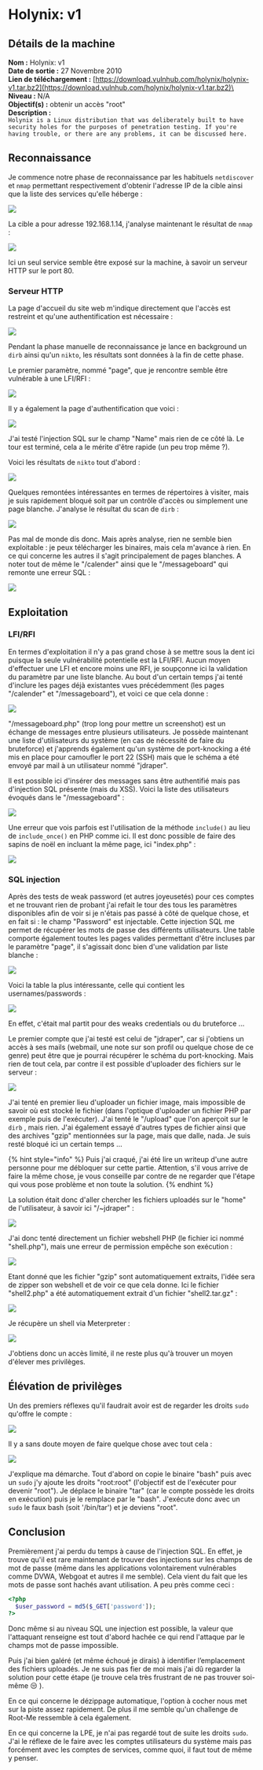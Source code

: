 # Holynix: v1

## Détails de la machine

**Nom :** Holynix: v1\
**Date de sortie :** 27 Novembre 2010\
**Lien de téléchargement :** [https://download.vulnhub.com/holynix/holynix-v1.tar.bz2](https://download.vulnhub.com/holynix/holynix-v1.tar.bz2)\
**Niveau :** N/A\
**Objectif(s) :** obtenir un accès "root"\
**Description :** \
`Holynix is a Linux distribution that was deliberately built to have security holes for the purposes of penetration testing. If you're having trouble, or there are any problems, it can be discussed here.`

## Reconnaissance

Je commence notre phase de reconnaissance par les habituels `netdiscover` et `nmap` permettant respectivement d'obtenir l'adresse IP de la cible ainsi que la liste des services qu'elle héberge :&#x20;

![](../../../.gitbook/assets/ce120cc22ae2db6140a29db4a23414f1.png)

La cible a pour adresse 192.168.1.14, j'analyse maintenant le résultat de `nmap` :

![](<../../../.gitbook/assets/1c76fcd47807677f85ff76bd90368fa2 (1).png>)

Ici un seul service semble être exposé sur la machine, à savoir un serveur HTTP sur le port 80.

### Serveur HTTP

La page d'accueil du site web m'indique directement que l'accès est restreint et qu'une authentification est nécessaire :

![](../../../.gitbook/assets/91e979be59d0303b355f3ad3af8e2a19.png)

Pendant la phase manuelle de reconnaissance je lance en background un `dirb` ainsi qu'un `nikto`, les résultats sont données à la fin de cette phase.

Le premier paramètre, nommé "page", que je rencontre semble être vulnérable à une LFI/RFI :

![](../../../.gitbook/assets/1afcf58537b1b14ad61d8de0dcf130a4.png)

Il y a également la page d'authentification que voici :

![](../../../.gitbook/assets/32e263150bd3945da4a35c7082e88dbe.png)

J'ai testé l'injection SQL sur le champ "Name" mais rien de ce côté là. Le tour est terminé, cela a le mérite d'être rapide (un peu trop même ?).

Voici les résultats de `nikto` tout d'abord :

![](../../../.gitbook/assets/f9e5082c458b8eee15c453593602bb16.png)

Quelques remontées intéressantes en termes de répertoires à visiter, mais je suis rapidement bloqué soit par un contrôle d'accès ou simplement une page blanche. J'analyse le résultat du scan de `dirb` :

![](../../../.gitbook/assets/fb72a0f5558890d06dfb0b2d58be50ff.png)

Pas mal de monde dis donc. Mais après analyse, rien ne semble bien exploitable : je peux télécharger les binaires, mais cela m'avance à rien. En ce qui concerne les autres il s'agit principalement de pages blanches. A noter tout de même le "/calender" ainsi que le "/messageboard" qui remonte une erreur SQL :

![](../../../.gitbook/assets/27bbcb09ce50d1a9683549ce02a8588e.png)

## Exploitation

### LFI/RFI

En termes d'exploitation il n'y a pas grand chose à se mettre sous la dent ici puisque la seule vulnérabilité potentielle est la LFI/RFI. Aucun moyen d'effectuer une LFI et encore moins une RFI, je soupçonne ici la validation du paramètre par une liste blanche. Au bout d'un certain temps j'ai tenté d'inclure les pages déjà existantes vues précédemment (les pages "/calender" et "/messageboard"), et voici ce que cela donne :

![](../../../.gitbook/assets/7b8812c9e97c5285a9edca2da11aed27.png)

"/messageboard.php" (trop long pour mettre un screenshot) est un échange de messages entre plusieurs utilisateurs. Je possède maintenant une liste d'utilisateurs du système (en cas de nécessité de faire du bruteforce) et j'apprends également qu'un système de port-knocking a été mis en place pour camoufler le port 22 (SSH) mais que le schéma a été envoyé par mail à un utilisateur nommé "jdraper".

Il est possible ici d'insérer des messages sans être authentifié mais pas d'injection SQL présente (mais du XSS). Voici la liste des utilisateurs évoqués dans le "/messageboard" :

![](../../../.gitbook/assets/a2340f0e52f1bcefa514b6be74b269a0.png)

Une erreur que vois parfois est l'utilisation de la méthode `include()` au lieu de `include_once()` en PHP comme ici. Il est donc possible de faire des sapins de noël en incluant la même page, ici "index.php" :

![](../../../.gitbook/assets/ec19b2fc3a16212ddbef926208ad6e8a.png)

### SQL injection

Après des tests de weak password (et autres joyeusetés) pour ces comptes et ne trouvant rien de probant j'ai refait le tour des tous les paramètres disponibles afin de voir si je n'étais pas passé à côté de quelque chose, et en fait si : le champ "Password" est injectable. Cette injection SQL me permet de récupérer les mots de passe des différents utilisateurs. Une table comporte également toutes les pages valides permettant d'être incluses par le paramètre "page", il s'agissait donc bien d'une validation par liste blanche :

![](../../../.gitbook/assets/4f13a038549520d70468dc13a0cd11a6.png)

Voici la table la plus intéressante, celle qui contient les usernames/passwords :

![](../../../.gitbook/assets/533b624a80ff399e072c93636ce41c41.png)

En effet, c'était mal partit pour des weaks credentials ou du bruteforce ...

Le premier compte que j'ai testé est celui de "jdraper", car si j'obtiens un accès à ses mails (webmail, une note sur son profil ou quelque chose de ce genre) peut être que je pourrai récupérer le schéma du port-knocking. Mais rien de tout cela, par contre il est possible d'uploader des fichiers sur le serveur :

![](../../../.gitbook/assets/7cb8f33ab0229ac555bf147ef00dbfe7.png)

J'ai tenté en premier lieu d'uploader un fichier image, mais impossible de savoir où est stocké le fichier (dans l'optique d'uploader un fichier PHP par exemple puis de l'exécuter). J'ai tenté le "/upload" que l'on aperçoit sur le `dirb` , mais rien. J'ai également essayé d'autres types de fichier ainsi que des archives "gzip" mentionnées sur la page, mais que dalle, nada. Je suis resté bloqué ici un certain temps ...

{% hint style="info" %}
Puis j'ai craqué, j'ai été lire un writeup d'une autre personne pour me débloquer sur cette partie. Attention, s'il vous arrive de faire la même chose, je vous conseille par contre de ne regarder que l'étape qui vous pose problème et non toute la solution.
{% endhint %}

La solution était donc d'aller chercher les fichiers uploadés sur le "home" de l'utilisateur, à savoir ici "/\~jdraper" :

![](../../../.gitbook/assets/c5318fa0197d8e77e7e852f75dd8d813.png)

J'ai donc tenté directement un fichier webshell PHP (le fichier ici nommé "shell.php"), mais une erreur de permission empêche son exécution :

![](../../../.gitbook/assets/1c899b5016a3d711ce2cef883219e76c.png)

Etant donné que les fichier "gzip" sont automatiquement extraits, l'idée sera de zipper son webshell et de voir ce que cela donne. Ici le fichier "shell2.php" a été automatiquement extrait d'un fichier "shell2.tar.gz" :

![](../../../.gitbook/assets/44e1531db16a64e03cbfc59a839ce1c3.png)

Je récupère un shell via Meterpreter :

![](../../../.gitbook/assets/836bc15650daa41fed4a976002f9d7ba.png)

J'obtiens donc un accès limité, il ne reste plus qu'à trouver un moyen d'élever mes privilèges.

## Élévation de privilèges

Un des premiers réflexes qu'il faudrait avoir est de regarder les droits `sudo` qu'offre le compte :

![](../../../.gitbook/assets/05fb6b86f8d06136602e3123e4d50cd8.png)

Il y a sans doute moyen de faire quelque chose avec tout cela :

![](../../../.gitbook/assets/b6890787565939effa6fca6d41e63874.png)

J'explique ma démarche. Tout d'abord on copie le binaire "bash" puis avec un `sudo` j'y ajoute les droits "root:root" (l'objectif est de l'exécuter pour devenir "root"). Je déplace le binaire "tar" (car le compte possède les droits en exécution) puis je le remplace par le "bash". J'exécute donc avec un `sudo` le faux bash (soit '/bin/tar') et je deviens "root".

## Conclusion

Premièrement j'ai perdu du temps à cause de l'injection SQL. En effet, je trouve qu'il est rare maintenant de trouver des injections sur les champs de mot de passe (même dans les applications volontairement vulnérables comme DVWA, Webgoat et autres il me semble). Cela vient du fait que les mots de passe sont hachés avant utilisation. A peu près comme ceci :

```php
<?php
  $user_password = md5($_GET['password']);
?>
```

Donc même si au niveau SQL une injection est possible, la valeur que l'attaquant renseigne est tout d'abord hachée ce qui rend l'attaque par le champs mot de passe impossible.

Puis j'ai bien galéré (et même échoué je dirais) à identifier l’emplacement des fichiers uploadés. Je ne suis pas fier de moi mais j'ai dû regarder la solution pour cette étape (je trouve cela très frustrant de ne pas trouver soi-même :unamused: ).&#x20;

En ce qui concerne le dézippage automatique, l'option à cocher nous met sur la piste assez rapidement. De plus il me semble qu'un challenge de Root-Me ressemble à cela également.

En ce qui concerne la LPE, je n'ai pas regardé tout de suite les droits `sudo`. J'ai le réflexe de le faire avec les comptes utilisateurs du système mais pas forcément avec les comptes de services, comme quoi, il faut tout de même y penser.
